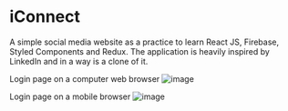 # iConnect

A simple social media website as a practice to learn React JS, Firebase, Styled Components and Redux.
The application is heavily inspired by LinkedIn and in a way is a clone of it.

Login page on a computer web browser
![image](https://user-images.githubusercontent.com/61875204/133582086-bc14b534-bac1-4c83-a39c-629850f9e27a.png)

Login page on a mobile browser
![image](https://user-images.githubusercontent.com/61875204/133582219-56297163-c04c-4d38-8656-3ff032974694.png)
